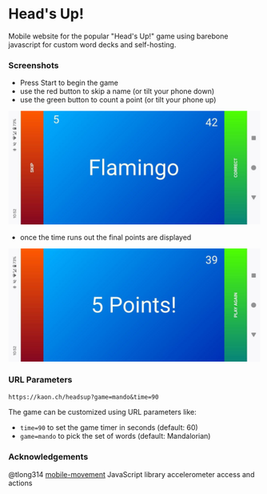 # Head's Up!
Mobile website for the popular "Head's Up!" game using barebone javascript for custom word decks and self-hosting.

### Screenshots

- Press Start to begin the game
- use the red button to skip a name (or tilt your phone down)
- use the green button to count a point (or tilt your phone up)

![](screenshots/flamingo.jpg)

- once the time runs out the final points are displayed

![](screenshots/points.jpg)



### URL Parameters

```
https://kaon.ch/headsup?game=mando&time=90
```

The game can be customized using URL parameters like:

- `time=90` to set the game timer in seconds (default: 60)
- `game=mando` to pick the set of words (default: Mandalorian)

### Acknowledgements

@tlong314 [mobile-movement](https://github.com/tlong314/mobile-movement) JavaScript library accelerometer access and actions

